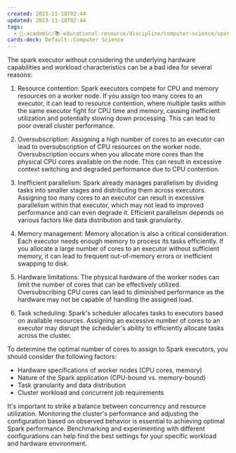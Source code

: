 ```yaml
---
created: 2023-11-18T02:44
updated: 2023-11-18T02:44
tags:
  - 🔴-academic/📚-educational-resource/discipline/computer-science/spark
cards-deck: Default::Computer Science
---
```


The spark executor without considering the underlying hardware capabilities and workload characteristics can be a bad idea for several reasons:

1. Resource contention: Spark executors compete for CPU and memory resources on a worker node. If you assign too many cores to an executor, it can lead to resource contention, where multiple tasks within the same executor fight for CPU time and memory, causing inefficient utilization and potentially slowing down processing. This can lead to poor overall cluster performance.

2. Oversubscription: Assigning a high number of cores to an executor can lead to oversubscription of CPU resources on the worker node. Oversubscription occurs when you allocate more cores than the physical CPU cores available on the node. This can result in excessive context switching and degraded performance due to CPU contention.

3. Inefficient parallelism: Spark already manages parallelism by dividing tasks into smaller stages and distributing them across executors. Assigning too many cores to an executor can result in excessive parallelism within that executor, which may not lead to improved performance and can even degrade it. Efficient parallelism depends on various factors like data distribution and task granularity.

4. Memory management: Memory allocation is also a critical consideration. Each executor needs enough memory to process its tasks efficiently. If you allocate a large number of cores to an executor without sufficient memory, it can lead to frequent out-of-memory errors or inefficient swapping to disk.

5. Hardware limitations: The physical hardware of the worker nodes can limit the number of cores that can be effectively utilized. Oversubscribing CPU cores can lead to diminished performance as the hardware may not be capable of handling the assigned load.

6. Task scheduling: Spark's scheduler allocates tasks to executors based on available resources. Assigning an excessive number of cores to an executor may disrupt the scheduler's ability to efficiently allocate tasks across the cluster.

To determine the optimal number of cores to assign to Spark executors, you should consider the following factors:

- Hardware specifications of worker nodes (CPU cores, memory)
- Nature of the Spark application (CPU-bound vs. memory-bound)
- Task granularity and data distribution
- Cluster workload and concurrent job requirements

It's important to strike a balance between concurrency and resource utilization. Monitoring the cluster's performance and adjusting the configuration based on observed behavior is essential to achieving optimal Spark performance. Benchmarking and experimenting with different configurations can help find the best settings for your specific workload and hardware environment.


